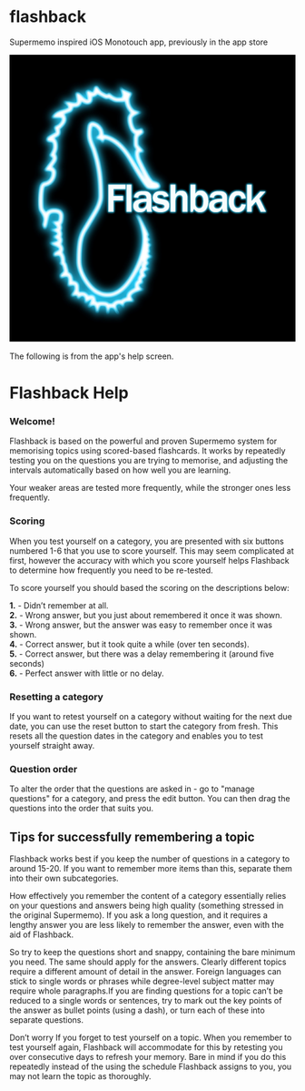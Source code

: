 # flashback
Supermemo inspired iOS Monotouch app, previously in the app store

![](https://github.com/yetanotherchris/flashback/blob/master/Marketing/Logo512.png)

The following is from the app's help screen.

# Flashback Help

### Welcome!

Flashback is based on the powerful and proven Supermemo system for memorising topics using scored-based flashcards. It works by repeatedly testing you on the questions you are trying to memorise, and adjusting the intervals automatically based on how well you are learning.

Your weaker areas are tested more frequently, while the stronger ones less frequently.

### Scoring

When you test yourself on a category, you are presented with six buttons numbered 1-6 that you use to score yourself. This may seem complicated at first, however the accuracy with which you score yourself helps Flashback to determine how frequently you need to be re-tested.

To score yourself you should based the scoring on the descriptions below:

**1.** - Didn’t remember at all.  
**2.** - Wrong answer, but you just about remembered it once it was shown.  
**3.** - Wrong answer, but the answer was easy to remember once it was shown.  
**4.** - Correct answer, but it took quite a while (over ten seconds).  
**5.** - Correct answer, but there was a delay remembering it (around five seconds)  
**6.** - Perfect answer with little or no delay.  

### Resetting a category

If you want to retest yourself on a category without waiting for the next due date, you can use the reset button to start the category from fresh. This resets all the question dates in the category and enables you to test yourself straight away.

### Question order

To alter the order that the questions are asked in - go to "manage questions" for a category, and press the edit button. You can then drag the questions into the order that suits you.

## Tips for successfully remembering a topic

Flashback works best if you keep the number of questions in a category to around 15-20\. If you want to remember more items than this, separate them into their own subcategories.

How effectively you remember the content of a category essentially relies on your questions and answers being high quality (something stressed in the original Supermemo). If you ask a long question, and it requires a lengthy answer you are less likely to remember the answer, even with the aid of Flashback.

So try to keep the questions short and snappy, containing the bare minimum you need. The same should apply for the answers. Clearly different topics require a different amount of detail in the answer. Foreign languages can stick to single words or phrases while degree-level subject matter may require whole paragraphs.If you are finding questions for a topic can’t be reduced to a single words or sentences, try to mark out the key points of the answer as bullet points (using a dash), or turn each of these into separate questions.

Don’t worry If you forget to test yourself on a topic. When you remember to test yourself again, Flashback will accommodate for this by retesting you over consecutive days to refresh your memory. Bare in mind if you do this repeatedly instead of the using the schedule Flashback assigns to you, you may not learn the topic as thoroughly.
